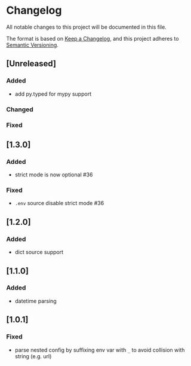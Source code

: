 # Changelog

All notable changes to this project will be documented in this file.

The format is based on [Keep a Changelog](https://keepachangelog.com/en/1.0.0/),
and this project adheres to [Semantic Versioning](https://semver.org/spec/v2.0.0.html).

## [Unreleased]

### Added

- add py.typed for mypy support

### Changed

### Fixed

## [1.3.0]

### Added

- strict mode is now optional #36

### Fixed

- `.env` source disable strict mode #36

## [1.2.0]

### Added

- dict source support

## [1.1.0]

### Added

- datetime parsing

## [1.0.1]

### Fixed

- parse nested config by suffixing env var with `_` to avoid collision with string (e.g. url)
